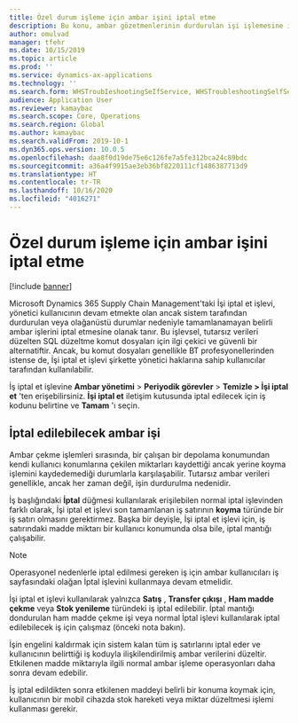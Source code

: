 ```yaml
---
title: Özel durum işleme için ambar işini iptal etme
description: Bu konu, ambar gözetmenlerinin durdurulan işi işlemesine izin veren İşi iptal et özelliğini açıklar.
author: omulvad
manager: tfehr
ms.date: 10/15/2019
ms.topic: article
ms.prod: ''
ms.service: dynamics-ax-applications
ms.technology: ''
ms.search.form: WHSTroubIeshootingSeIfService, WHSTroubleshootingSelfService
audience: Application User
ms.reviewer: kamaybac
ms.search.scope: Core, Operations
ms.search.region: Global
ms.author: kamaybac
ms.search.validFrom: 2019-10-1
ms.dyn365.ops.version: 10.0.5
ms.openlocfilehash: daa8f0d19de75e6c126fe7a5fe312bca24c89bdc
ms.sourcegitcommit: a36a4f9915ae3eb36bf8220111cf1486387713d9
ms.translationtype: HT
ms.contentlocale: tr-TR
ms.lasthandoff: 10/16/2020
ms.locfileid: "4016271"
---
```

# <a name="cancel-warehouse-work-for-exception-handling"></a>Özel durum işleme için ambar işini iptal etme

[!include [banner](../includes/banner.md)]

Microsoft Dynamics 365 Supply Chain Management'taki İşi iptal et işlevi, yönetici kullanıcının devam etmekte olan ancak sistem tarafından durdurulan veya olağanüstü durumlar nedeniyle tamamlanamayan belirli ambar işlerini iptal etmesine olanak tanır. Bu işlevsel, tutarsız verileri düzelten SQL düzeltme komut dosyaları için ilgi çekici ve güvenli bir alternatiftir. Ancak, bu komut dosyaları genellikle BT profesyonellerinden istense de, İşi iptal et işlevi şirkette yönetici haklarına sahip kullanıcılar tarafından kullanılabilir.

İş iptal et işlevine **Ambar yönetimi** \> **Periyodik görevler** \> **Temizle \> İşi iptal et** 'ten erişebilirsiniz. **İşi iptal et** iletişim kutusunda iptal edilecek için iş kodunu belirtine ve **Tamam** 'ı seçin.

## <a name="warehouse-work-that-can-be-canceled"></a>İptal edilebilecek ambar işi

Ambar çekme işlemleri sırasında, bir çalışan bir depolama konumundan kendi kullanıcı konumlarına çekilen miktarları kaydettiği ancak yerine koyma işlemini kaydedemediği durumlarla karşılaşabilir. Tutarsız ambar verileri genellikle, ancak her zaman değil, işin durdurulma nedenidir.

İş başlığındaki **İptal** düğmesi kullanılarak erişilebilen normal iptal işlevinden farklı olarak, İşi iptal et işlevi son tamamlanan iş satırının **koyma** türünde bir iş satırı olmasını gerektirmez. Başka bir deyişle, İşi iptal et işlevi için, iş satırındaki madde miktarı bir kullanıcı konumunda olsa bile, iptal mantığı çalışabilir.

> [!NOTE]
> Operasyonel nedenlerle iptal edilmesi gereken iş için ambar kullanıcıları iş sayfasındaki olağan İptal işlevini kullanmaya devam etmelidir.

İşi iptal et işlevi kullanılarak yalnızca **Satış** , **Transfer çıkışı** , **Ham madde çekme** veya **Stok yenileme** türündeki iş iptal edilebilir. İptal mantığı dondurulan ham madde çekme işi veya normal İptal işlevi kullanılarak iptal edilebilecek iş için çalışmaz (önceki nota bakın).

İşin engelini kaldırmak için sistem kalan tüm iş satırlarını iptal eder ve kullanıcının belirttiği iş koduyla ilişkilendirilmiş ambar verilerini düzeltir. Etkilenen madde miktarıyla ilgili normal ambar işleme operasyonları daha sonra devam edebilir.

İş iptal edildikten sonra etkilenen maddeyi belirli bir konuma koymak için, kullanıcının bir mobil cihazda stok hareketi veya miktar düzeltmesi işlemi kullanması gerekir.
